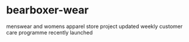 # bearboxer-wear
menswear and womens apparel store
project updated weekly 
customer care programme recently launched
